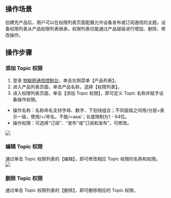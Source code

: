 ## 操作场景
创建完产品后，用户可以在权限列表页面配置允许设备发布或订阅通信的主题。设备权限列表从产品权限列表继承，权限列表仅能通过产品层级进行增加、删除、修改操作。


## 操作步骤
### 添加 Topic 权限
1. 登录 [物联网通信控制台](https://console.cloud.tencent.com/iotcloud)，单击左侧菜单【产品列表】。
2. 进入产品列表页面，单击产品名称，选择【权限列表】。
3. 进入权限列表页面，单击【添加 Topic 权限】，即可定义 Topic 名称并赋予设备操作权限。
 - 操作名称：名称命名支持字母、数字、下划线组合；不同层级之间用/分层+表示一级，使用/+/命名，不能/+aaa/；长度限制为1 - 64位。
 - 操作权限：可选择“订阅”、“发布”或“订阅和发布”，可修改。

![](https://main.qcloudimg.com/raw/cb2242ea67dfa6477260632caed4d08b.png)

### 编辑 Topic 权限
通过单击 Topic 权限列表的【编辑】，即可修改相应 Topic 权限的名称和权限。
![](https://main.qcloudimg.com/raw/f9e7953c8b2fb87e53f1c06365a6acea.png)

### 删除 Topic 权限
通过单击 Topic 权限列表的【删除】，即可删除相应的 Topic 权限。



